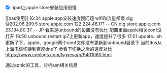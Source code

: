 - [x] ipad上apple store安装应用很慢

[[nas使用]]
16:34 apple app安装速度慢问题
	wifi和流量都慢
	dig @202.96.209.5 store.apple.com
		122.224.46.171  -- CN
	dig store.apple.com
		23.194.80.37  -- JP
	看来是unbound的设置没有优化
		配置里面apple相关conf没打开
16:50
	unbound restart
	ip7上更新app，速度提升了很多
17:01
	update...sh更新了下，apple、google两个conf文件没有更新到unbound目录下
	当前dns从上海电信切换到百度dns了
	参看下切换之后的速度对比
https://www.cnblogs.com/lsgxeva/p/9401060.html 

通过apnic的工具，分析asn相关信息

		

	
	
